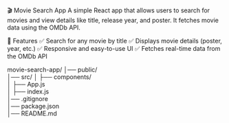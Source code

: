 🎬 Movie Search App
A simple React app that allows users to search for movies and view details like title, release year, and poster. It fetches movie data using the OMDb API.

🚀 Features
✅ Search for any movie by title
✅ Displays movie details (poster, year, etc.)
✅ Responsive and easy-to-use UI
✅ Fetches real-time data from the OMDb API

movie-search-app/
│── public/  
│── src/
│ ├── components/  
│ ├── App.js  
│ ├── index.js  
│── .gitignore  
│── package.json  
│── README.md
